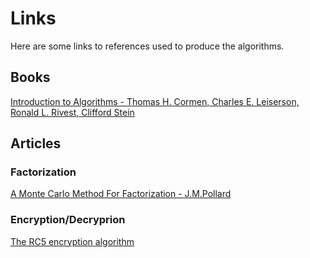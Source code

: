 # Links
Here are some links to references used to produce the algorithms.

## Books
[Introduction to Algorithms - Thomas H. Cormen, Charles E. Leiserson, Ronald L. Rivest, Clifford Stein](https://www.inf.ufpr.br/andre/textos-CI1338-INFO7061/Introduction%20to%20Algorithms%20-%203rd%20Edition.pdf)

## Articles

### Factorization
[A Monte Carlo Method For Factorization - J.M.Pollard](https://www.cs.cmu.edu/afs/cs/academic/class/15451-f11/www/lectures/lect1122_Pollard.pdf)

### Encryption/Decryprion

[The RC5 encryption algorithm](https://link.springer.com/chapter/10.1007/3-540-60590-8_7)